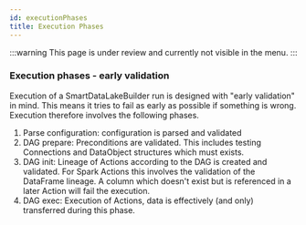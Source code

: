 ```yaml
---
id: executionPhases
title: Execution Phases
---
```


:::warning
This page is under review and currently not visible in the menu.
:::

### Execution phases - early validation
Execution of a SmartDataLakeBuilder run is designed with "early validation" in mind. This means it tries to fail as early as possible if something is wrong.
Execution therefore involves the following phases.
1. Parse configuration: configuration is parsed and validated
2. DAG prepare: Preconditions are validated. This includes testing Connections and DataObject structures which must exists.
3. DAG init: Lineage of Actions according to the DAG is created and validated. For Spark Actions this involves the validation of the DataFrame lineage. A column which doesn't exist but is referenced in a later Action will fail the execution.
4. DAG exec: Execution of Actions, data is effectively (and only) transferred during this phase.
